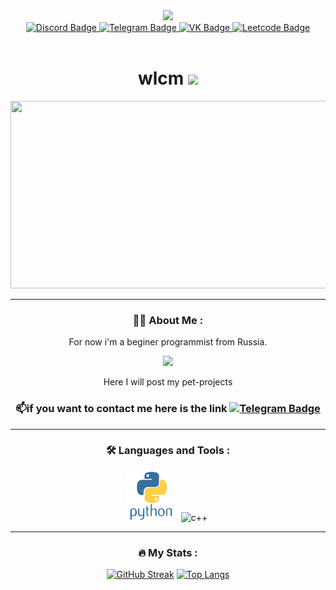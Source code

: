 <div id="header" align="center">
  <img src="https://media.discordapp.net/attachments/721806698880172052/1106265377551421570/7e6e4ab150043aee.gif?ex=665d4eab&is=665bfd2b&hm=16a316152b5caaca6061ad075e09f850cabdff3bfd996c53ac56764e62ba1bd6&" width="100"/>
 </div>
 <div id="badges" align="center">
  <a href="https://discordapp.com/users/374851305346433044/">
    <img src="https://img.shields.io/badge/Discord-gray?logo=discord&logoColor=white=for-the-badge" alt="Discord Badge" width="100" height="30"/>
  </a>
  <a href="https://t.me/krawwwwy">
    <img src="https://img.shields.io/badge/Telegram-blue?logo=telegram&logoColor=white=for-the-badge" alt="Telegram Badge" width="100" height="30"/>
  </a>
  <a href="https://vk.com/leshakaplan">
    <img src="https://img.shields.io/badge/VK-blue?logo=vk&logoColor=white=for-the-badge" alt="VK Badge" width="50" height="30"/>
  </a>
  <a href="https://leetcode.com/krawy/">
     <img src="https://img.shields.io/badge/Leetcode-black?logo=leetcode&logoColor=white=for-the-badge" alt="Leetcode Badge" width="100" height="30"/>
  </a>
<div id="badegs" align="center">
<img src="https://komarev.com/ghpvc/?username=your-krawwwwy&style=for-the-badge&color=blueviolet" alt=""/>
<h1 align="center">
 wlcm
  <img src="https://media.giphy.com/media/ymsh0cws7ROmko6VvM/giphy.gif" width="40px"/>
</h1>
<div align="center">
  <img src="https://media.discordapp.net/attachments/955777504881287168/1097147258392301578/Di_Drone_Strike-3.gif?ex=665dc102&is=665c6f82&hm=344cf4269bb51cafa107e599961c6826a9053f8b975792dff3020f6b1b06fd36&" width="600" height="300"/>
</div>
<div allign="left">
  
 --- 
  
  ### :man_technologist: About Me :
  
For now i'm a beginer programmist from Russia.
 
<img src="[https://media.giphy.com/media/WUlplcMpOCEmTGBtBW/giphy.gif](https://tenor.com/view/skibidi-gif-2565793665004539844)" width="300">


 Here I will post my pet-projects


### :mailbox:if you want to contact me here is the link [![Telegram Badge](https://img.shields.io/badge/-Krawwwwy-blue?style=flat&logo=telegram&logoColor=white)](https://t.me/krawwwwy)
 
  </div>
  
  ---
  
  ### :hammer_and_wrench: Languages and Tools :
  
  <div>
  <img src="https://github.com/devicons/devicon/blob/master/icons/python/python-original-wordmark.svg" title="Pyton" alt="Python" width="80" height="80"/>&nbsp;
   <img src="https://upload.wikimedia.org/wikipedia/commons/thumb/1/18/ISO_C%2B%2B_Logo.svg/1822px-ISO_C%2B%2B_Logo.svg.png" title="c++" alt="c++" width="80" height="80"/>&nbsp;
    
 ---

### :fire: My Stats :

[![GitHub Streak](http://github-readme-streak-stats.herokuapp.com?user=krawwwwy&theme=dark&background=000000)](https://git.io/streak-stats)
[![Top Langs](https://github-readme-stats.vercel.app/api/top-langs/?username=krawwwwy)](https://github.com/anuraghazra/github-readme-stats)
